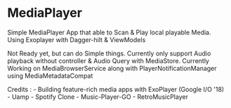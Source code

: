 # MediaPlayer
Simple MediaPlayer App that able to Scan &amp; Play local playable Media. Using Exoplayer with Dagger-hilt &amp; ViewModels

Not Ready yet, but can do Simple things.
Currently only support Audio playback without controller & Audio Query with MediaStore. Currently Working on MediaBrowserService along with PlayerNotificationManager using MediaMetadataCompat

Credits : - Building feature-rich media apps with ExoPlayer (Google I/O '18)
          - Uamp
          - Spotify Clone
          - Music-Player-GO
          - RetroMusicPlayer
